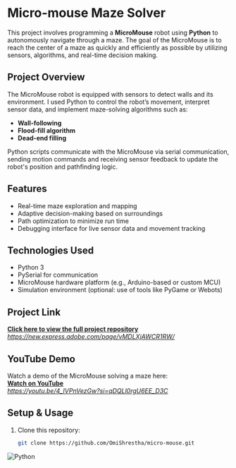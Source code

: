 # Micro-mouse Maze Solver

This project involves programming a **MicroMouse** robot using **Python** to autonomously navigate through a maze. The goal of the MicroMouse is to reach the center of a maze as quickly and efficiently as possible by utilizing sensors, algorithms, and real-time decision making.

## Project Overview

The MicroMouse robot is equipped with sensors to detect walls and its environment. I used Python to control the robot’s movement, interpret sensor data, and implement maze-solving algorithms such as:

- **Wall-following**
- **Flood-fill algorithm**
- **Dead-end filling**

Python scripts communicate with the MicroMouse via serial communication, sending motion commands and receiving sensor feedback to update the robot's position and pathfinding logic.

## Features

- Real-time maze exploration and mapping
- Adaptive decision-making based on surroundings
- Path optimization to minimize run time
- Debugging interface for live sensor data and movement tracking

## Technologies Used

- Python 3
- PySerial for communication
- MicroMouse hardware platform (e.g., Arduino-based or custom MCU)
- Simulation environment (optional: use of tools like PyGame or Webots)

## Project Link

[**Click here to view the full project repository**](#)  
*https://new.express.adobe.com/page/vMDLXjAWCR1RW/*

## YouTube Demo

Watch a demo of the MicroMouse solving a maze here:  
[**Watch on YouTube**](#)  
*https://youtu.be/4_IVPnVezGw?si=qDQLl0rgU6EE_D3C*

## Setup & Usage

1. Clone this repository:
   ```bash
   git clone https://github.com/OmiShrestha/micro-mouse.git

![Python](https://img.shields.io/badge/Python-3776AB?style=for-the-badge&logo=python&logoColor=white)
